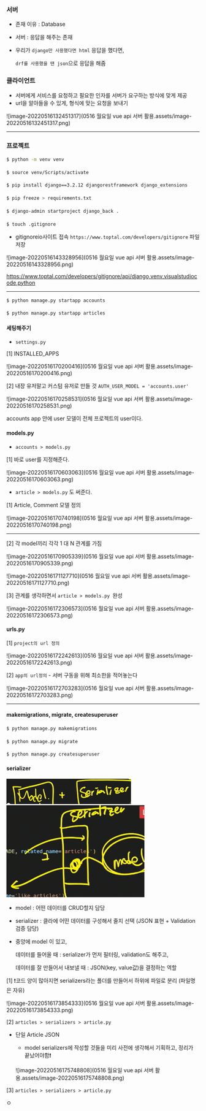 ### 서버

* 존재 이유 : Database

* 서버 :  응답을 해주는 존재

* 우리가 `django만 사용했다면 html` 응답을 했다면,

  `drf를 사용했을 땐 json`으로 응답을 해줌



### 클라이언트

* 서버에게 서비스를 요청하고 필요한 인자를 서버가 요구하는 방식에 맞게 제공
* url을 알아들을 수 있게, 형식에 맞는 요청을 보내기

![image-20220516132451317](0516 월요일 vue api 서버 활용.assets/image-20220516132451317.png)

---

### 프로젝트

``` bash
$ python -m venv venv

$ source venv/Scripts/activate

$ pip install django==3.2.12 djangorestframework django_extensions

$ pip freeze > requirements.txt

$ django-admin startproject django_back .

$ touch .gitignore
```

* gitignoreio사이트 접속 `https://www.toptal.com/developers/gitignore` 파일 저장

![image-20220516143328956](0516 월요일 vue api 서버 활용.assets/image-20220516143328956.png)

https://www.toptal.com/developers/gitignore/api/django,venv,visualstudiocode,python

---

``` bash
$ python manage.py startapp accounts

$ python manage.py startapp articles	
```



#### 세팅해주기

* `settings.py` 

[1] INSTALLED_APPS

![image-20220516170200416](0516 월요일 vue api 서버 활용.assets/image-20220516170200416.png)

[2] 내장 유저말고 커스텀 유저로 만들 것 `AUTH_USER_MODEL = 'accounts.user'`

![image-20220516170258531](0516 월요일 vue api 서버 활용.assets/image-20220516170258531.png)

accounts app 안에 user 모델이 전체 프로젝트의 user이다.





#### models.py

* `accounts > models.py`

[1] 바로 user를 지정해준다.

![image-20220516170603063](0516 월요일 vue api 서버 활용.assets/image-20220516170603063.png)



* `article > models.py` 도 써준다.

[1] Article, Comment 모델 정의

![image-20220516170740198](0516 월요일 vue api 서버 활용.assets/image-20220516170740198.png)

---

[2] 각 model끼리 각각 1 대 N 관계를 가짐

![image-20220516170905339](0516 월요일 vue api 서버 활용.assets/image-20220516170905339.png)

![image-20220516171127710](0516 월요일 vue api 서버 활용.assets/image-20220516171127710.png)



[3] 관계를 생각하면서 `article > models.py `완성

![image-20220516172306573](0516 월요일 vue api 서버 활용.assets/image-20220516172306573.png)







#### urls.py

[1] `project의 url 정의`

![image-20220516172242613](0516 월요일 vue api 서버 활용.assets/image-20220516172242613.png)



[2] `app의 url정의` - 서버 구동을 위해 최소한을 적어놓는다

![image-20220516172703283](0516 월요일 vue api 서버 활용.assets/image-20220516172703283.png)



---

#### makemigrations, migrate, createsuperuser

``` bash
$ python manage.py makemigrations

$ python manage.py migrate

$ python manage.py createsuperuser
```







#### serializer

<img src="0516 월요일 vue api 서버 활용.assets/image-20220516173135854.png" alt="image-20220516173135854" style="zoom:50%;" /><img src="0516 월요일 vue api 서버 활용.assets/image-20220516173355062.png" alt="image-20220516173355062" style="zoom:67%;" />

* model : 어떤 데이터를 CRUD할지 담당
* serializer : 클라에 어떤 데이터를 구성해서 줄지 선택 (JSON 표현 + Validation 검증 담당) 

* 중앙에 model 이 있고, 

  데이터를 들어올 때 : serializer가 먼저 필터링, validation도 해주고, 

  데이터를 잘 만들어서 내보낼 때 : JSON(key, value값)을 결정하는 역할

  

[1] ❗코드 양이 많아지면 serializers라는 폴더를 만들어서 하위에 파일로 분리 (파일명은 자유)

![image-20220516173854333](0516 월요일 vue api 서버 활용.assets/image-20220516173854333.png)





[2] `articles > serializers > article.py`

* 단일 Article JSON 

  * model serializers에 작성할 것들을 미리 사전에 생각해서 기획하고, 정리가 끝났어야함❗

  ![image-20220516175748808](0516 월요일 vue api 서버 활용.assets/image-20220516175748808.png)







[3] `articles > serializers > article.py`

ㅇ
